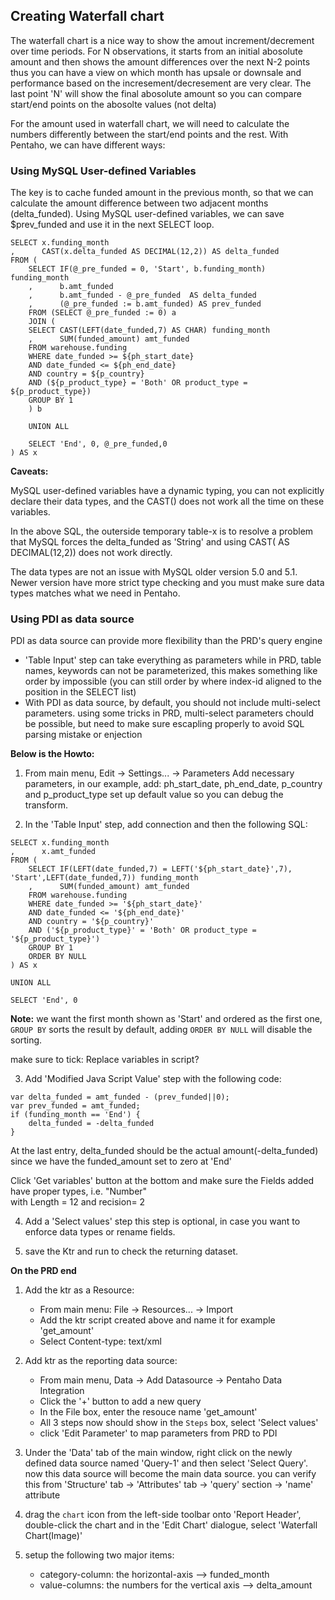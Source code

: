 ## Creating Waterfall chart ##

The waterfall chart is a nice way to show the amout increment/decrement over time periods.
For N observations, it starts from an initial abosolute amount and then shows the amount differences over 
the next N-2 points thus you can have a view on which month has upsale or downsale and performance
based on the incresement/decresement are very clear. The last point 'N' will show the final abosolute amount
so you can compare start/end points on the abosolte values (not delta)

For the amount used in waterfall chart, we will need to calculate the numbers differently
between the start/end points and the rest. With Pentaho, we can have different ways:

### Using MySQL User-defined Variables ###
The key is to cache funded amount in the previous month, so that we can
calculate the amount difference between two adjacent months (delta_funded).
Using MySQL user-defined variables, we can save $prev_funded and use it
in the next SELECT loop.

```
SELECT x.funding_month
,      CAST(x.delta_funded AS DECIMAL(12,2)) AS delta_funded
FROM (
    SELECT IF(@_pre_funded = 0, 'Start', b.funding_month) funding_month
    ,      b.amt_funded
    ,      b.amt_funded - @_pre_funded  AS delta_funded
    ,      (@_pre_funded := b.amt_funded) AS prev_funded
    FROM (SELECT @_pre_funded := 0) a 
    JOIN ( 
	SELECT CAST(LEFT(date_funded,7) AS CHAR) funding_month
	,      SUM(funded_amount) amt_funded
	FROM warehouse.funding
	WHERE date_funded >= ${ph_start_date}
	AND date_funded <= ${ph_end_date}
	AND country = ${p_country}
	AND (${p_product_type} = 'Both' OR product_type = ${p_product_type})
	GROUP BY 1
    ) b

    UNION ALL

    SELECT 'End', 0, @_pre_funded,0
) AS x
```
**Caveats:**

MySQL user-defined variables have a dynamic typing, you can not explicitly declare their data types, 
and the CAST() does not work all the time on these variables.

In the above SQL, the outerside temporary table-x is to resolve a problem that 
MySQL forces the delta_funded as 'String' and using CAST( AS DECIMAL(12,2)) 
does not work directly.

The data types are not an issue with MySQL older version 5.0 and 5.1.  Newer
version have more strict type checking and you must make sure data types
matches what we need in Pentaho.

### Using PDI as data source ###

PDI as data source can provide more flexibility than the PRD's query engine
+ 'Table Input' step can take everything as parameters while in PRD, table
  names, keywords can not be parameterized, this makes something like order
  by <col-name> impossible (you can still order by <index-id> where index-id 
  aligned to the position in the SELECT list)
+ With PDI as data source, by default, you should not include multi-select parameters.
  using some tricks in PRD, multi-select parameters chould be possible, but need
  to make sure escapling properly to avoid SQL parsing mistake or enjection

**Below is the Howto:**

1. From main menu, Edit -> Settings... -> Parameters
   Add necessary parameters, in our example, add: ph_start_date, ph_end_date, p_country and p_product_type
   set up default value so you can debug the transform.

2. In the 'Table Input' step, add connection and then the following SQL:
```
SELECT x.funding_month
,      x.amt_funded
FROM (
    SELECT IF(LEFT(date_funded,7) = LEFT('${ph_start_date}',7), 'Start',LEFT(date_funded,7)) funding_month
    ,      SUM(funded_amount) amt_funded
    FROM warehouse.funding
    WHERE date_funded >= '${ph_start_date}'
    AND date_funded <= '${ph_end_date}'
    AND country = '${p_country}'
    AND ('${p_product_type}' = 'Both' OR product_type = '${p_product_type}')
    GROUP BY 1
    ORDER BY NULL
) AS x

UNION ALL

SELECT 'End', 0 
```
**Note:** we want the first month shown as 'Start' and ordered as the first one, `GROUP BY` sorts
the result by default, adding `ORDER BY NULL` will disable the sorting.

make sure to tick: Replace variables in script?

3. Add 'Modified Java Script Value' step with the following code:

```
var delta_funded = amt_funded - (prev_funded||0);
var prev_funded = amt_funded;
if (funding_month == 'End') {
    delta_funded = -delta_funded
}
```
At the last entry, delta_funded should be the actual amount(-delta_funded) since we
have the funded_amount set to zero at 'End'

Click 'Get variables' button at the bottom and make sure the Fields added have proper types, i.e. "Number"  
with Length = 12 and recision= 2

4. Add a 'Select values' step
this step is optional, in case you want to enforce data types or rename fields.

5. save the Ktr and run to check the returning dataset.

**On the PRD end**

1. Add the ktr as a Resource:
   + From main menu: File -> Resources... -> Import 
   + Add the ktr script created above and name it for example 'get_amount'
   + Select Content-type: text/xml

2. Add ktr as the reporting data source:
   + From main menu, Data -> Add Datasource -> Pentaho Data Integration
   + Click the '+' button to add a new query
   + In the File box, enter the resouce name 'get_amount'
   + All 3 steps now should show in the `Steps` box, select 'Select values'
   + click 'Edit Parameter' to map parameters from PRD to PDI

3. Under the 'Data' tab of the main window, right click on the newly defined data source
   named 'Query-1' and then select 'Select Query'. now this data source will become the main
   data source. you can verify this from 'Structure' tab -> 'Attributes' tab -> 'query' section -> 'name' attribute
4. drag the `chart` icon from the left-side toolbar onto 'Report Header', double-click 
   the chart and in the 'Edit Chart' dialogue, select 'Waterfall Chart(Image)'
5. setup the following two major items:
   + category-column: the horizontal-axis --> funded_month
   + value-columns: the numbers for the vertical axis --> delta_amount
